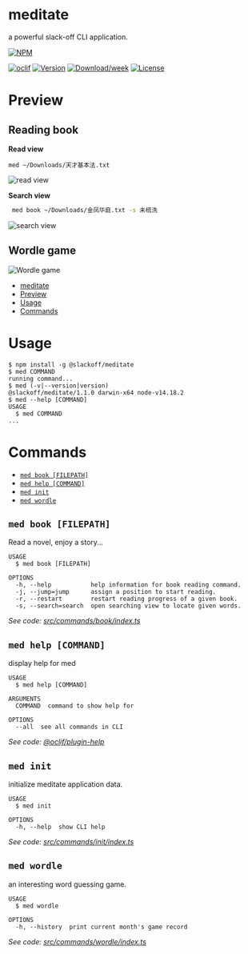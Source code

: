 # meditate

a powerful slack-off CLI application.

[![NPM](https://nodei.co/npm/@slackoff/meditate.png?mini=true)](https://npmjs.org/package/@slackoff/meditate)

[![oclif](https://img.shields.io/badge/cli-oclif-brightgreen.svg)](https://oclif.io)
[![Version](https://img.shields.io/npm/v/@slackoff/meditate.svg)](https://www.npmjs.com/package/@slackoff/meditate)
[![Download/week](https://img.shields.io/npm/dw/@slackoff/meditate.svg)](https://www.npmjs.com/package/@slackoff/meditate)
[![License](https://img.shields.io/npm/l/meditate.svg)](https://github.com/ShenQingchuan/meditate/blob/master/package.json)

# Preview

## Reading book

**Read view**

```
med ~/Downloads/天才基本法.txt
```

![read view](https://user-images.githubusercontent.com/46062972/150922709-00989370-f025-4c89-beaf-fb041c50f21b.png)

**Search view**

```bash
 med book ~/Downloads/金凤华庭.txt -s 未梳洗
```

![search view](https://user-images.githubusercontent.com/46062972/150922533-9d76b830-55c3-4c2f-8eed-e87916ad3777.png)

## Wordle game

![Wordle game](https://user-images.githubusercontent.com/46062972/151534206-de70fdec-9960-4aae-be85-9333441a90b7.png)

<!-- toc -->
* [meditate](#meditate)
* [Preview](#preview)
* [Usage](#usage)
* [Commands](#commands)
<!-- tocstop -->

# Usage

<!-- usage -->
```sh-session
$ npm install -g @slackoff/meditate
$ med COMMAND
running command...
$ med (-v|--version|version)
@slackoff/meditate/1.1.0 darwin-x64 node-v14.18.2
$ med --help [COMMAND]
USAGE
  $ med COMMAND
...
```
<!-- usagestop -->

# Commands

<!-- commands -->
* [`med book [FILEPATH]`](#med-book-filepath)
* [`med help [COMMAND]`](#med-help-command)
* [`med init`](#med-init)
* [`med wordle`](#med-wordle)

## `med book [FILEPATH]`

Read a novel, enjoy a story...

```
USAGE
  $ med book [FILEPATH]

OPTIONS
  -h, --help           help information for book reading command.
  -j, --jump=jump      assign a position to start reading.
  -r, --restart        restart reading progress of a given book.
  -s, --search=search  open searching view to locate given words.
```

_See code: [src/commands/book/index.ts](https://github.com/ShenQingchuan/meditate/blob/v1.1.0/src/commands/book/index.ts)_

## `med help [COMMAND]`

display help for med

```
USAGE
  $ med help [COMMAND]

ARGUMENTS
  COMMAND  command to show help for

OPTIONS
  --all  see all commands in CLI
```

_See code: [@oclif/plugin-help](https://github.com/oclif/plugin-help/blob/v3.3.1/src/commands/help.ts)_

## `med init`

initialize meditate application data.

```
USAGE
  $ med init

OPTIONS
  -h, --help  show CLI help
```

_See code: [src/commands/init/index.ts](https://github.com/ShenQingchuan/meditate/blob/v1.1.0/src/commands/init/index.ts)_

## `med wordle`

an interesting word guessing game.

```
USAGE
  $ med wordle

OPTIONS
  -h, --history  print current month's game record
```

_See code: [src/commands/wordle/index.ts](https://github.com/ShenQingchuan/meditate/blob/v1.1.0/src/commands/wordle/index.ts)_
<!-- commandsstop -->
